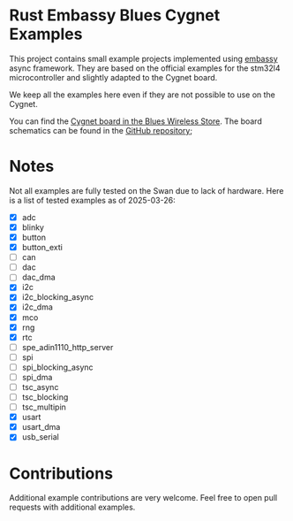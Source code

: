 # Rust Embassy Blues Cygnet Examples

This project contains small example projects implemented using [embassy](https://embassy.dev/) async framework. They are based on the official examples for the stm32l4 microcontroller and slightly adapted to the Cygnet board.

We keep all the examples here even if they are not possible to use on the Cygnet.

You can find the [Cygnet board in the Blues Wireless Store](https://shop.blues.com/products/cygnet). The board schematics can be found in the [GitHub repository](https://github.com/blues/note-hardware/tree/master/Cygnet/v1.2);

# Notes

Not all examples are fully tested on the Swan due to lack of hardware. Here is a list of tested examples as of 2025-03-26:

* [x] adc
* [x] blinky
* [x] button
* [x] button_exti
* [ ] can
* [ ] dac
* [ ] dac_dma
* [x] i2c
* [x] i2c_blocking_async
* [x] i2c_dma
* [x] mco
* [x] rng
* [x] rtc
* [ ] spe_adin1110_http_server
* [ ] spi
* [ ] spi_blocking_async
* [ ] spi_dma
* [ ] tsc_async
* [ ] tsc_blocking
* [ ] tsc_multipin
* [x] usart
* [x] usart_dma
* [x] usb_serial

# Contributions

Additional example contributions are very welcome. Feel free to open pull requests with additional examples.
